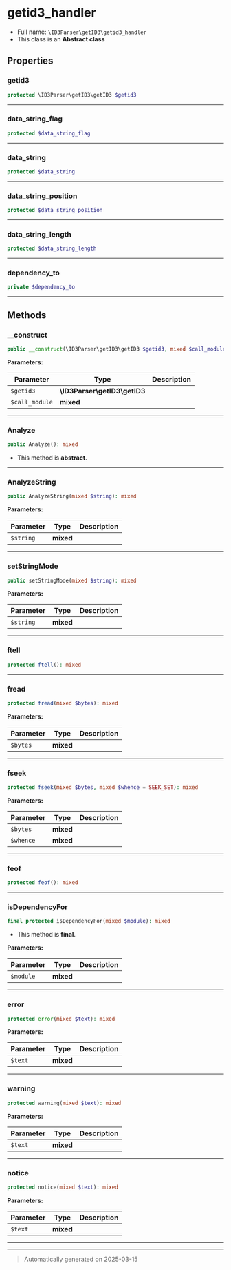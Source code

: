 
# getid3_handler





* Full name: `\ID3Parser\getID3\getid3_handler`
* This class is an **Abstract class**



## Properties


### getid3



```php
protected \ID3Parser\getID3\getID3 $getid3
```






***

### data_string_flag



```php
protected $data_string_flag
```






***

### data_string



```php
protected $data_string
```






***

### data_string_position



```php
protected $data_string_position
```






***

### data_string_length



```php
protected $data_string_length
```






***

### dependency_to



```php
private $dependency_to
```






***

## Methods


### __construct



```php
public __construct(\ID3Parser\getID3\getID3 $getid3, mixed $call_module = null): mixed
```








**Parameters:**

| Parameter | Type | Description |
|-----------|------|-------------|
| `$getid3` | **\ID3Parser\getID3\getID3** |  |
| `$call_module` | **mixed** |  |





***

### Analyze



```php
public Analyze(): mixed
```




* This method is **abstract**.







***

### AnalyzeString



```php
public AnalyzeString(mixed $string): mixed
```








**Parameters:**

| Parameter | Type | Description |
|-----------|------|-------------|
| `$string` | **mixed** |  |





***

### setStringMode



```php
public setStringMode(mixed $string): mixed
```








**Parameters:**

| Parameter | Type | Description |
|-----------|------|-------------|
| `$string` | **mixed** |  |





***

### ftell



```php
protected ftell(): mixed
```












***

### fread



```php
protected fread(mixed $bytes): mixed
```








**Parameters:**

| Parameter | Type | Description |
|-----------|------|-------------|
| `$bytes` | **mixed** |  |





***

### fseek



```php
protected fseek(mixed $bytes, mixed $whence = SEEK_SET): mixed
```








**Parameters:**

| Parameter | Type | Description |
|-----------|------|-------------|
| `$bytes` | **mixed** |  |
| `$whence` | **mixed** |  |





***

### feof



```php
protected feof(): mixed
```












***

### isDependencyFor



```php
final protected isDependencyFor(mixed $module): mixed
```





* This method is **final**.


**Parameters:**

| Parameter | Type | Description |
|-----------|------|-------------|
| `$module` | **mixed** |  |





***

### error



```php
protected error(mixed $text): mixed
```








**Parameters:**

| Parameter | Type | Description |
|-----------|------|-------------|
| `$text` | **mixed** |  |





***

### warning



```php
protected warning(mixed $text): mixed
```








**Parameters:**

| Parameter | Type | Description |
|-----------|------|-------------|
| `$text` | **mixed** |  |





***

### notice



```php
protected notice(mixed $text): mixed
```








**Parameters:**

| Parameter | Type | Description |
|-----------|------|-------------|
| `$text` | **mixed** |  |





***


***
> Automatically generated on 2025-03-15
